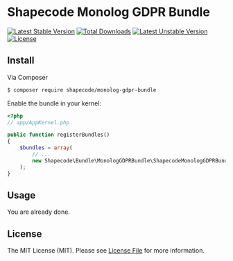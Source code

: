# Shapecode Monolog GDPR Bundle

[![Latest Stable Version](https://poser.pugx.org/shapecode/monolog-gdpr-bundle/v/stable)](https://packagist.org/packages/shapecode/monolog-gdpr-bundle)
[![Total Downloads](https://poser.pugx.org/shapecode/monolog-gdpr-bundle/downloads)](https://packagist.org/packages/shapecode/monolog-gdpr-bundle)
[![Latest Unstable Version](https://poser.pugx.org/shapecode/monolog-gdpr-bundle/v/unstable)](https://packagist.org/packages/shapecode/monolog-gdpr-bundle)
[![License](https://poser.pugx.org/shapecode/monolog-gdpr-bundle/license)](https://packagist.org/packages/shapecode/monolog-gdpr-bundle)

## Install

Via Composer

``` bash
$ composer require shapecode/monolog-gdpr-bundle
```

Enable the bundle in your kernel:

``` php
<?php
// app/AppKernel.php

public function registerBundles()
{
    $bundles = array(
        // ...
        new Shapecode\Bundle\MonologGDPRBundle\ShapecodeMonologGDPRBundle(),
    );
}
```

## Usage

You are already done.

## License

The MIT License (MIT). Please see [License File](LICENSE.md) for more information.
